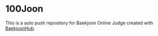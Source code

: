 # 100Joon
This is a auto push repository for Baekjoon Online Judge created with [BaekjoonHub](https://github.com/BaekjoonHub/BaekjoonHub).
